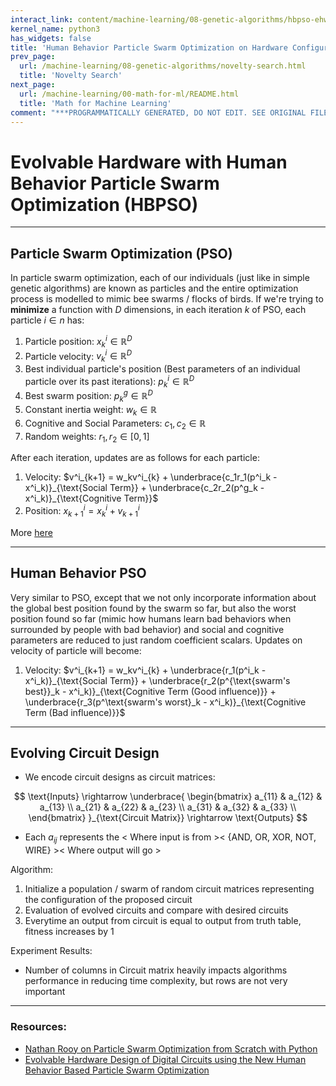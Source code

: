 ```yaml
---
interact_link: content/machine-learning/08-genetic-algorithms/hbpso-ehw.ipynb
kernel_name: python3
has_widgets: false
title: 'Human Behavior Particle Swarm Optimization on Hardware Configuration'
prev_page:
  url: /machine-learning/08-genetic-algorithms/novelty-search.html
  title: 'Novelty Search'
next_page:
  url: /machine-learning/00-math-for-ml/README.html
  title: 'Math for Machine Learning'
comment: "***PROGRAMMATICALLY GENERATED, DO NOT EDIT. SEE ORIGINAL FILES IN /content***"
---
```



# Evolvable Hardware with Human Behavior Particle Swarm Optimization (HBPSO)



---
## Particle Swarm Optimization (PSO)

In particle swarm optimization, each of our individuals (just like in simple genetic algorithms) are known as particles and the entire optimization process is modelled to mimic bee swarms / flocks of birds. If we're trying to **minimize** a function with $D$ dimensions, in each iteration $k$ of PSO, each particle $i \in n$ has:

1. Particle position: $x^i_{k} \in \mathbb{R}^D$
2. Particle velocity: $v^i_{k} \in \mathbb{R}^D$
3. Best individual particle's position (Best parameters of an individual particle over its past iterations): $p^i_k \in \mathbb{R}^D$
4. Best swarm position: $p^g_k \in \mathbb{R}^D$
5. Constant inertia weight: $w_k \in \mathbb{R}$
6. Cognitive and Social Parameters: $c_1, c_2 \in \mathbb{R}$
7. Random weights: $r_1, r_2 \in [0, 1]$

After each iteration, updates are as follows for each particle:

1. Velocity: $v^i_{k+1} = w_kv^i_{k} + \underbrace{c_1r_1(p^i_k - x^i_k)}_{\text{Social Term}} + \underbrace{c_2r_2(p^g_k - x^i_k)}_{\text{Cognitive Term}}$
2. Position: $x^i_{k+1} = x^i_{k} + v^i_{k+1}$

More [here](https://nathanrooy.github.io/posts/2016-08-17/simple-particle-swarm-optimization-with-python/)



---
## Human Behavior PSO

Very similar to PSO, except that we not only incorporate information about the global best position found by the swarm so far, but also the worst position found so far (mimic how humans learn bad behaviors when surrounded by people with bad behavior) and social and cognitive parameters are reduced to just random coefficient scalars. Updates on velocity of particle will become:

1. Velocity: $v^i_{k+1} = w_kv^i_{k} + \underbrace{r_1(p^i_k - x^i_k)}_{\text{Social Term}} + \underbrace{r_2(p^{\text{swarm's best}}_k - x^i_k)}_{\text{Cognitive Term (Good influence)}} + \underbrace{r_3(p^\text{swarm's worst}_k - x^i_k)}_{\text{Cognitive Term (Bad influence)}}$



---
## Evolving Circuit Design

- We encode circuit designs as circuit matrices:

$$
\text{Inputs} 
\rightarrow 
\underbrace{
\begin{bmatrix}
a_{11} & a_{12} & a_{13} \\
a_{21} & a_{22} & a_{23} \\
a_{31} & a_{32} & a_{33} \\
\end{bmatrix}
}_{\text{Circuit Matrix}}
\rightarrow
\text{Outputs}
$$

- Each $a_{ij}$ represents the < Where input is from >< {AND, OR, XOR, NOT, WIRE} >< Where output will go >

Algorithm:
1. Initialize a population / swarm of random circuit matrices representing the configuration of the proposed circuit
2. Evaluation of evolved circuits and compare with desired circuits
3. Everytime an output from circuit is equal to output from truth table, fitness increases by 1

Experiment Results:
- Number of columns in Circuit matrix heavily impacts algorithms performance in reducing time complexity, but rows are not very important



---
### Resources:
- [Nathan Rooy on Particle Swarm Optimization from Scratch with Python](https://nathanrooy.github.io/posts/2016-08-17/simple-particle-swarm-optimization-with-python/)
- [Evolvable Hardware Design of Digital Circuits using the New Human Behavior Based Particle Swarm Optimization](https://www.researchgate.net/publication/281837677_Evolvable_Hardware_Design_of_Digital_Circuits_using_the_New_Human_Behavior_Based_Particle_Swarm_Optimization)

